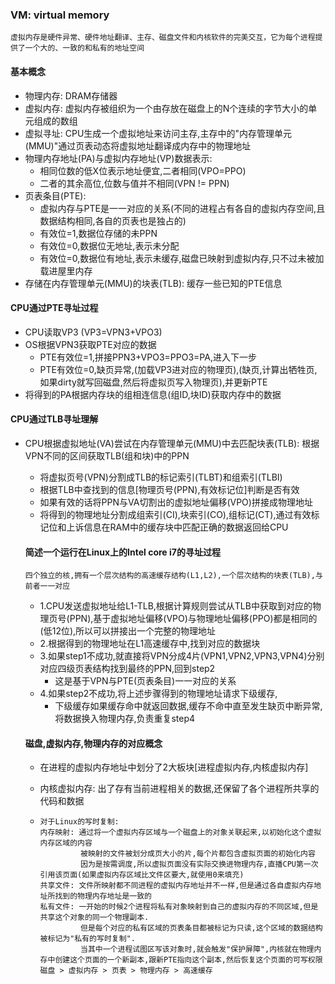 ###  VM: virtual memory

`虚拟内存是硬件异常、硬件地址翻译、主存、磁盘文件和内核软件的完美交互，它为每个进程提供了一个大的、一致的和私有的地址空间`

#### 基本概念

* 物理内存: DRAM存储器
* 虚拟内存: 虚拟内存被组织为一个由存放在磁盘上的N个连续的字节大小的单元组成的数组
* 虚拟寻址: CPU生成一个虚拟地址来访问主存,主存中的"内存管理单元(MMU)"通过页表动态将虚拟地址翻译成内存中的物理地址
* 物理内存地址(PA)与虚拟内存地址(VP)数据表示:
  * 相同位数的低X位表示地址便宜,二者相同(VPO=PPO)
  * 二者的其余高位,位数与值并不相同(VPN != PPN)
* 页表条目(PTE): 
  * 虚拟内存与PTE是一一对应的关系(不同的进程占有各自的虚拟内存空间,且数据结构相同,各自的页表也是独占的)
  * 有效位=1,数据位存储的未PPN
  * 有效位=0,数据位无地址,表示未分配
  * 有效位=0,数据位有地址,表示未缓存,磁盘已映射到虚拟内存,只不过未被加载进屋里内存
* 存储在内存管理单元(MMU)的块表(TLB): 缓存一些已知的PTE信息

#### CPU通过PTE寻址过程

* CPU读取VP3 (VP3=VPN3+VPO3)
* OS根据VPN3获取PTE对应的数据
  * PTE有效位=1,拼接PPN3+VPO3=PPO3=PA,进入下一步
  * PTE有效位=0,缺页异常,(加载VP3进对应的物理页),(缺页,计算出牺牲页,如果dirty就写回磁盘,然后将虚拟页写入物理页),并更新PTE
* 将得到的PA根据内存块的组相连信息(组ID,块ID)获取内存中的数据

#### CPU通过TLB寻址理解

* CPU根据虚拟地址(VA)尝试在内存管理单元(MMU)中去匹配块表(TLB): 根据VPN不同的区间获取TLB(组和块)中的PPN

  * 将虚拟页号(VPN)分割成TLB的标记索引(TLBT)和组索引(TLBI)
  * 根据TLB中查找到的信息[物理页号(PPN),有效标记位]判断是否有效
  * 如果有效的话将PPN与VA切割出的虚拟地址偏移(VPO)拼接成物理地址
  * 将得到的物理地址分割成组索引(CI),块索引(CO),组标记(CT),通过有效标记位和上诉信息在RAM中的缓存块中匹配正确的数据返回给CPU

  

  #### 简述一个运行在Linux上的Intel core i7的寻址过程

  ```
  四个独立的核,拥有一个层次结构的高速缓存结构(L1,L2),一个层次结构的块表(TLB),与前者一一对应
  ```

  * 1.CPU发送虚拟地址给L1-TLB,根据计算规则尝试从TLB中获取到对应的物理页号(PPN),基于虚拟地址偏移(VPO)与物理地址偏移(PPO)都是相同的(低12位),所以可以拼接出一个完整的物理地址
  * 2.根据得到的物理地址在L1高速缓存中,找到对应的数据块
  * 3.如果step1不成功,就直接将VPN分成4片(VPN1,VPN2,VPN3,VPN4)分别对应四级页表结构找到最终的PPN,回到step2
    * 这是基于VPN与PTE(页表条目)一一对应的关系
  * 4.如果step2不成功,将上述步骤得到的物理地址请求下级缓存,
     *   下级缓存如果缓存命中就返回数据,缓存不命中直至发生缺页中断异常,将数据换入物理内存,负责重复step4

  

  #### 磁盘,虚拟内存,物理内存的对应概念

  * 在进程的虚拟内存地址中划分了2大板块[进程虚拟内存,内核虚拟内存]
  
  * 内核虚拟内存: 出了存有当前进程相关的数据,还保留了各个进程所共享的代码和数据
  
  * ```
    对于Linux的写时复制:
    内存映射: 通过将一个虚拟内存区域与一个磁盘上的对象关联起来,以初始化这个虚拟内存区域的内容
             被映射的文件被划分成页大小的片,每个片都包含虚拟页面的初始化内容
             因为是按需调度,所以虚拟页面没有实际交换进物理内存,直播CPU第一次引用该页面(如果虚拟内存区域比文件区要大,就使用0来填充)
    共享文件: 文件所映射都不同进程的虚拟内存地址并不一样,但是通过各自虚拟内存地址所找到的物理内存地址是一致的
    私有文件: 一开始的时候2个进程将私有对象映射到自己的虚拟内存的不同区域,但是共享这个对象的同一个物理副本.
             但是每个对应的私有区域的页表条目都被标记为只读,这个区域的数据结构被标记为"私有的写时复制".
             当其中一个进程试图区写该对象时,就会触发"保护屏障",内核就在物理内存中创建这个页面的一个新副本,跟新PTE指向这个副本,然后恢复这个页面的可写权限
    磁盘 > 虚拟内存 > 页表 > 物理内存 > 高速缓存
    ```
  
    
  
    

